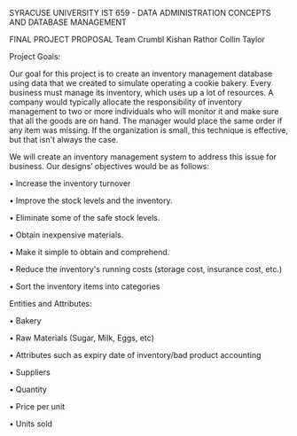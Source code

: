 SYRACUSE UNIVERSITY
IST 659 - DATA ADMINISTRATION CONCEPTS AND DATABASE MANAGEMENT

FINAL PROJECT PROPOSAL
Team Crumbl
Kishan Rathor Collin Taylor

Project Goals:

Our goal for this project is to create an inventory management database using data that we created to simulate operating a cookie bakery.
Every business must manage its inventory, which uses up a lot of resources. A company would typically allocate the responsibility of inventory management to two or more individuals who will monitor it and make sure that all the goods are on hand. The manager would place the same order if any item was missing. If the organization is small, this technique is effective, but that isn't always the case.

We will create an inventory management system to address this issue for business. Our designs’ objectives would be as follows:

• Increase the inventory turnover

• Improve the stock levels and the inventory.

• Eliminate some of the safe stock levels.

• Obtain inexpensive materials.

• Make it simple to obtain and comprehend.

• Reduce the inventory's running costs (storage cost, insurance cost, etc.)

• Sort the inventory items into categories


Entities and Attributes:

• Bakery

• Raw Materials (Sugar, Milk, Eggs, etc)

• Attributes such as expiry date of inventory/bad product accounting

• Suppliers

• Quantity

• Price per unit

• Units sold
